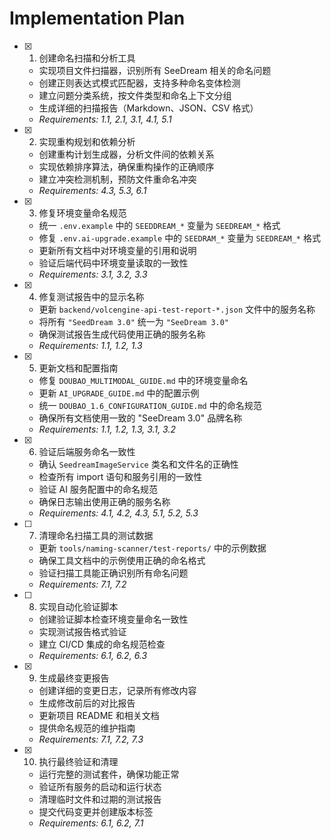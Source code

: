 # Implementation Plan

- [x] 1. 创建命名扫描和分析工具
  - 实现项目文件扫描器，识别所有 SeeDream 相关的命名问题
  - 创建正则表达式模式匹配器，支持多种命名变体检测
  - 建立问题分类系统，按文件类型和命名上下文分组
  - 生成详细的扫描报告（Markdown、JSON、CSV 格式）
  - _Requirements: 1.1, 2.1, 3.1, 4.1, 5.1_

- [x] 2. 实现重构规划和依赖分析
  - 创建重构计划生成器，分析文件间的依赖关系
  - 实现依赖排序算法，确保重构操作的正确顺序
  - 建立冲突检测机制，预防文件重命名冲突
  - _Requirements: 4.3, 5.3, 6.1_

- [x] 3. 修复环境变量命名规范
  - 统一 `.env.example` 中的 `SEEDDREAM_*` 变量为 `SEEDREAM_*` 格式
  - 修复 `.env.ai-upgrade.example` 中的 `SEEDRAM_*` 变量为 `SEEDREAM_*` 格式
  - 更新所有文档中对环境变量的引用和说明
  - 验证后端代码中环境变量读取的一致性
  - _Requirements: 3.1, 3.2, 3.3_

- [x] 4. 修复测试报告中的显示名称
  - 更新 `backend/volcengine-api-test-report-*.json` 文件中的服务名称
  - 将所有 `"SeedDream 3.0"` 统一为 `"SeeDream 3.0"`
  - 确保测试报告生成代码使用正确的服务名称
  - _Requirements: 1.1, 1.2, 1.3_

- [x] 5. 更新文档和配置指南
  - 修复 `DOUBAO_MULTIMODAL_GUIDE.md` 中的环境变量命名
  - 更新 `AI_UPGRADE_GUIDE.md` 中的配置示例
  - 统一 `DOUBAO_1.6_CONFIGURATION_GUIDE.md` 中的命名规范
  - 确保所有文档使用一致的 "SeeDream 3.0" 品牌名称
  - _Requirements: 1.1, 1.2, 1.3, 3.1, 3.2_

- [x] 6. 验证后端服务命名一致性
  - 确认 `SeedreamImageService` 类名和文件名的正确性
  - 检查所有 import 语句和服务引用的一致性
  - 验证 AI 服务配置中的命名规范
  - 确保日志输出使用正确的服务名称
  - _Requirements: 4.1, 4.2, 4.3, 5.1, 5.2, 5.3_

- [ ] 7. 清理命名扫描工具的测试数据
  - 更新 `tools/naming-scanner/test-reports/` 中的示例数据
  - 确保工具文档中的示例使用正确的命名格式
  - 验证扫描工具能正确识别所有命名问题
  - _Requirements: 7.1, 7.2_

- [ ] 8. 实现自动化验证脚本
  - 创建验证脚本检查环境变量命名一致性
  - 实现测试报告格式验证
  - 建立 CI/CD 集成的命名规范检查
  - _Requirements: 6.1, 6.2, 6.3_

- [x] 9. 生成最终变更报告
  - 创建详细的变更日志，记录所有修改内容
  - 生成修改前后的对比报告
  - 更新项目 README 和相关文档
  - 提供命名规范的维护指南
  - _Requirements: 7.1, 7.2, 7.3_

- [x] 10. 执行最终验证和清理
  - 运行完整的测试套件，确保功能正常
  - 验证所有服务的启动和运行状态
  - 清理临时文件和过期的测试报告
  - 提交代码变更并创建版本标签
  - _Requirements: 6.1, 6.2, 7.1_